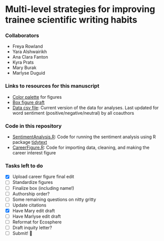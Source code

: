# Multi-level strategies for improving trainee scientific writing habits

### Collaborators
- Freya Rowland
- Yara Alshwairikh
- Ana Clara Fanton
- Kyra Prats
- Mary Burak
- Marlyse Duguid

### Links to resources for this manuscript
* [Color palette](<https://coolors.co/405364-585b74-6c5b7b-966480-c6798f-df858e-eda09c> "Color palette") for figures
* [Box figure draft](<https://docs.google.com/presentation/d/1CSUlPH7a5M1es4IyuSy8WH2JvQX9nPUwl5_y_ahd9Xg/edit#slide=id.gcb8342311d_1_0.>)
* [Data csv file](<data/dataclean_Nov2.csv>): Current version of the data for analyses. Last updated for word sentiment (positive/negative/neutral) by all coauthors

### Code in this repository
* [SentimentAnalysis.R](<code/SentimentAnalysis.R>): Code for running the sentiment analysis using R package [tidytext](<https://www.tidytextmining.com/sentiment.html>)
* [CareerFigure.R](<code/CareerFigure.R>): Code for importing data, cleaning, and making the career interest figure

### Tasks left to do
- [x] Upload career figure final edit
- [ ] Standardize figures
- [ ] Finalize box (including name!)
- [ ] Authorship order?
- [ ] Some remaining questions on nitty gritty
- [ ] Update citations
- [x] Have Mary edit draft
- [ ] Have Marlyse edit draft
- [ ] Reformat for Ecosphere
- [ ] Draft inquity letter?
- [ ] Submit! :tada:

